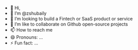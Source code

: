 - 👋 Hi,  
- 👀 I’m @zshubaily
- 🌱 I’m looking to build a Fintech or SaaS product or service
- 💞️ I’m like to collaborate on Github open-source projects 
- 📫 How to reach me 
- 😄 Pronouns: ...
- ⚡ Fun fact: ...

<!---
zshubaily/zshubaily is a ✨ special ✨ repository because its `README.md` (this file) appears on your GitHub profile.
You can click the Preview link to take a look at your changes.
--->
